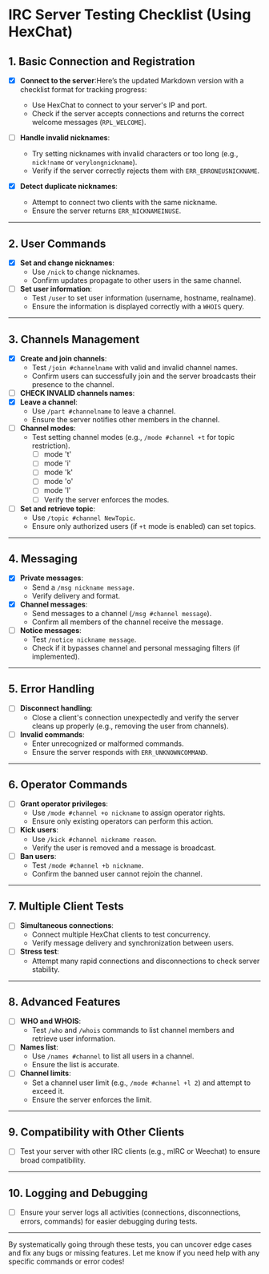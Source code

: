 # IRC Server Testing Checklist (Using HexChat)

## 1. Basic Connection and Registration
- [x] **Connect to the server**:Here’s the updated Markdown version with a checklist format for tracking progress:

  - Use HexChat to connect to your server's IP and port.
  - Check if the server accepts connections and returns the correct welcome messages (`RPL_WELCOME`).
- [ ] **Handle invalid nicknames**:
  - Try setting nicknames with invalid characters or too long (e.g., `nick!name` or `verylongnickname`).
  - Verify if the server correctly rejects them with `ERR_ERRONEUSNICKNAME`.
- [x] **Detect duplicate nicknames**:
  - Attempt to connect two clients with the same nickname.
  - Ensure the server returns `ERR_NICKNAMEINUSE`.

---

## 2. User Commands
- [x] **Set and change nicknames**:
  - Use `/nick` to change nicknames.
  - Confirm updates propagate to other users in the same channel.
- [ ] **Set user information**:
  - Test `/user` to set user information (username, hostname, realname).
  - Ensure the information is displayed correctly with a `WHOIS` query.

---

## 3. Channels Management
- [X] **Create and join channels**:
  - Test `/join #channelname` with valid and invalid channel names.
  - Confirm users can successfully join and the server broadcasts their presence to the channel.
- [ ] **CHECK INVALID channels names**:
- [X] **Leave a channel**:
  - Use `/part #channelname` to leave a channel.
  - Ensure the server notifies other members in the channel.
- [ ] **Channel modes**:
  - Test setting channel modes (e.g., `/mode #channel +t` for topic restriction).
    - [ ] mode 't'
    - [ ] mode 'i'
    - [ ] mode 'k'
    - [ ] mode 'o'
    - [ ] mode 'l'
    - [ ] Verify the server enforces the modes.
- [ ] **Set and retrieve topic**:
  - Use `/topic #channel NewTopic`.
  - Ensure only authorized users (if `+t` mode is enabled) can set topics.

---

## 4. Messaging
- [x] **Private messages**:
  - Send a `/msg nickname message`.
  - Verify delivery and format.
- [x] **Channel messages**:
  - Send messages to a channel (`/msg #channel message`).
  - Confirm all members of the channel receive the message.
- [ ] **Notice messages**:
  - Test `/notice nickname message`.
  - Check if it bypasses channel and personal messaging filters (if implemented).

---

## 5. Error Handling
- [ ] **Disconnect handling**:
  - Close a client's connection unexpectedly and verify the server cleans up properly (e.g., removing the user from channels).
- [ ] **Invalid commands**:
  - Enter unrecognized or malformed commands.
  - Ensure the server responds with `ERR_UNKNOWNCOMMAND`.

---

## 6. Operator Commands
- [ ] **Grant operator privileges**:
  - Use `/mode #channel +o nickname` to assign operator rights.
  - Ensure only existing operators can perform this action.
- [ ] **Kick users**:
  - Use `/kick #channel nickname reason`.
  - Verify the user is removed and a message is broadcast.
- [ ] **Ban users**:
  - Test `/mode #channel +b nickname`.
  - Confirm the banned user cannot rejoin the channel.

---

## 7. Multiple Client Tests
- [ ] **Simultaneous connections**:
  - Connect multiple HexChat clients to test concurrency.
  - Verify message delivery and synchronization between users.
- [ ] **Stress test**:
  - Attempt many rapid connections and disconnections to check server stability.

---

## 8. Advanced Features
- [ ] **WHO and WHOIS**:
  - Test `/who` and `/whois` commands to list channel members and retrieve user information.
- [ ] **Names list**:
  - Use `/names #channel` to list all users in a channel.
  - Ensure the list is accurate.
- [ ] **Channel limits**:
  - Set a channel user limit (e.g., `/mode #channel +l 2`) and attempt to exceed it.
  - Ensure the server enforces the limit.

---

## 9. Compatibility with Other Clients
- [ ] Test your server with other IRC clients (e.g., mIRC or Weechat) to ensure broad compatibility.

---

## 10. Logging and Debugging
- [ ] Ensure your server logs all activities (connections, disconnections, errors, commands) for easier debugging during tests.

---

By systematically going through these tests, you can uncover edge cases and fix any bugs or missing features. Let me know if you need help with any specific commands or error codes!
